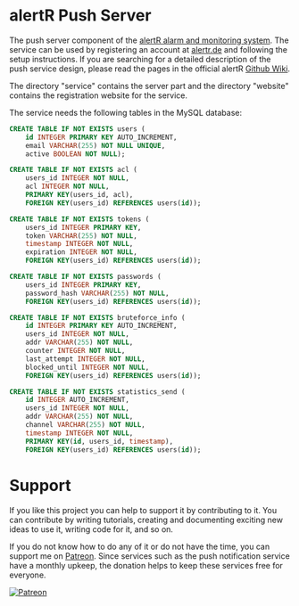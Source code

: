 # alertR Push Server

The push server component of the [alertR alarm and monitoring system](https://github.com/sqall01/alertR). The service can be used by registering an account at [alertr.de](https://alertr.de) and following the setup instructions. If you are searching for a detailed description of the push service design, please read the pages in the official alertR [Github Wiki](https://github.com/sqall01/alertR/wiki/Infrastructure#infrastructure_push).

The directory "service" contains the server part and the directory "website" contains the registration website for the service.

The service needs the following tables in the MySQL database:

```sql
CREATE TABLE IF NOT EXISTS users (
    id INTEGER PRIMARY KEY AUTO_INCREMENT, 
    email VARCHAR(255) NOT NULL UNIQUE, 
    active BOOLEAN NOT NULL);

CREATE TABLE IF NOT EXISTS acl (
    users_id INTEGER NOT NULL, 
    acl INTEGER NOT NULL, 
    PRIMARY KEY(users_id, acl), 
    FOREIGN KEY(users_id) REFERENCES users(id));

CREATE TABLE IF NOT EXISTS tokens (
    users_id INTEGER PRIMARY KEY, 
    token VARCHAR(255) NOT NULL, 
    timestamp INTEGER NOT NULL, 
    expiration INTEGER NOT NULL, 
    FOREIGN KEY(users_id) REFERENCES users(id));

CREATE TABLE IF NOT EXISTS passwords (
    users_id INTEGER PRIMARY KEY, 
    password_hash VARCHAR(255) NOT NULL, 
    FOREIGN KEY(users_id) REFERENCES users(id));

CREATE TABLE IF NOT EXISTS bruteforce_info (
    id INTEGER PRIMARY KEY AUTO_INCREMENT, 
    users_id INTEGER NOT NULL, 
    addr VARCHAR(255) NOT NULL, 
    counter INTEGER NOT NULL, 
    last_attempt INTEGER NOT NULL, 
    blocked_until INTEGER NOT NULL, 
    FOREIGN KEY(users_id) REFERENCES users(id));

CREATE TABLE IF NOT EXISTS statistics_send (
    id INTEGER AUTO_INCREMENT, 
    users_id INTEGER NOT NULL, 
    addr VARCHAR(255) NOT NULL, 
    channel VARCHAR(255) NOT NULL, 
    timestamp INTEGER NOT NULL, 
    PRIMARY KEY(id, users_id, timestamp), 
    FOREIGN KEY(users_id) REFERENCES users(id));
```


# Support

If you like this project you can help to support it by contributing to it. You can contribute by writing tutorials, creating and documenting exciting new ideas to use it, writing code for it, and so on.

If you do not know how to do any of it or do not have the time, you can support me on [Patreon](https://www.patreon.com/sqall). Since services such as the push notification service have a monthly upkeep, the donation helps to keep these services free for everyone.

[![Patreon](https://c5.patreon.com/external/logo/become_a_patron_button.png)](https://www.patreon.com/sqall)